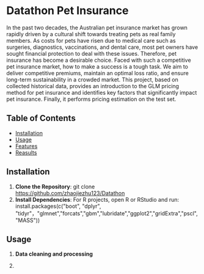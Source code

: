 # Datathon Pet Insurance

  In the past two decades, the Australian pet insurance market has grown rapidly driven by a cultural shift towards treating pets as real family members. As costs for pets have risen due to medical care such as surgeries, diagnostics, vaccinations, and 
dental care, most pet owners have sought financial protection to deal with these issues. Therefore, pet insurance has become a desirable choice. Faced with such a competitive pet insurance market, how to make a success is a tough task. We aim to deliver
competitive premiums, maintain an optimal loss ratio, and ensure long-term sustainability in a crowded market.  This project, based on collected historical data, provides an introduction to the GLM pricing method for pet insurance and identifies
key factors that significantly impact pet insurance. Finally, it performs pricing estimation on the test set.

## Table of Contents
- [Installation](#installation)
- [Usage](#usage)
- [Features](#features)
- [Reasults](#results)

## Installation

1. **Clone the Repository**:
 git clone  https://github.com/zhaojiezhu123/Datathon
2. **Install Dependencies**:
For R projects, open R or RStudio and run:
   install.packages(c("boot", "dplyr", "tidyr"，"glmnet","forcats","gbm","lubridate","ggplot2","gridExtra","pscl","MASS"))
## Usage
1. **Data cleaning and processing**

2. 

